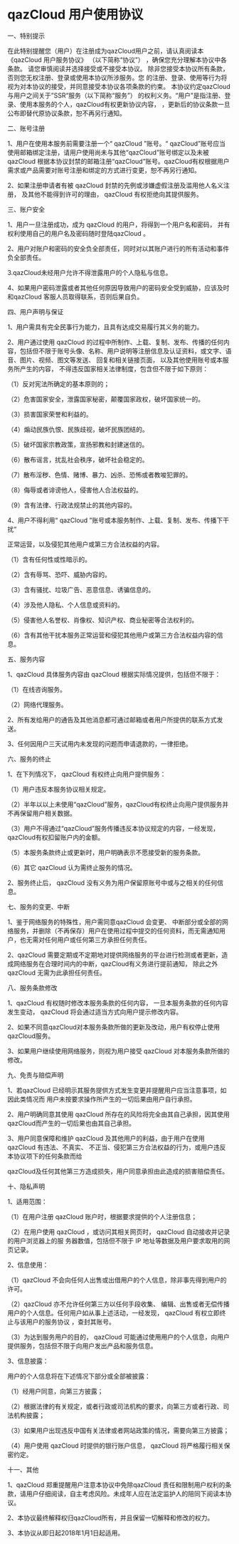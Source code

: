 # qazCloud 用户使用协议 #

一、特别提示

在此特别提醒您（用户）在注册成为qazCloud用户之前，请认真阅读本《qazCloud 用户服务协议》 （以下简称“协议”） ，确保您充分理解本协议中各条款。 请您审慎阅读并选择接受或不接受本协议。 除非您接受本协议所有条款， 否则您无权注册、登录或使用本协议所涉服务。您 的注册、登录、使用等行为将视为对本协议的接受，并同意接受本协议各项条款的约束。 本协议约定qazCloud与用户之间关于”SSR“服务（以下简称“服务”） 的权利义务。“用户”是指注册、登录、使用本服务的个人，qazCloud有权更新协议内容， ，更新后的协议条款一旦公布即替代原协议条款，恕不再另行通知。



二、账号注册 

1、用户在使用本服务前需要注册一个“ qazCloud ”账号。“ qazCloud”账号应当使用邮箱绑定注册，请用户使用尚未与其他“qazCloud”账号绑定以及未被qazCloud 根据本协议封禁的邮箱注册“qazCloud”账号。qazCloud有权根据用户需求或产品需要对账号注册和绑定的方式进行变更，恕不再另行通知。 

2、如果注册申请者有被 qazCloud 封禁的先例或涉嫌虚假注册及滥用他人名义注册， 及其他不能得到许可的理由， qazCloud 有权拒绝向其提供服务。



三、账户安全

1、用户一旦注册成功，成为 qazCloud 的用户，将得到一个用户名和密码， 并有权利使用自己的用户名及密码随时登陆qazCloud 。

2、用户对账户和密码的安全负全部责任，同时对以其账户进行的所有活动和事件负全部责任。

3.qazCloud未经用户允许不得泄露用户的个人隐私与信息。

4、如果用户密码泄露或者其他任何原因导致用户的密码安全受到威胁，应该及时和qazCloud 客服人员取得联系，否则后果自负。



四、用户声明与保证 

1、用户需具有完全民事行为能力，且具有达成交易履行其义务的能力。

2、用户通过使用 qazCloud 的过程中所制作、上载、复制、发布、传播的任何内容，包括但不限于账号头像、名称、用户说明等注册信息及认证资料，或文字、语音、图片、视频、图文等发送、 回复和相关链接页面， 以及其他使用账号或本服务所产生的内容， 不得违反国家相关法律制度，包含但不限于如下原则： 

 （1）反对宪法所确定的基本原则的； 

 （2）危害国家安全，泄露国家秘密，颠覆国家政权，破坏国家统一的。  

 （3）损害国家荣誉和利益的。  

 （4）煽动民族仇恨、民族歧视，破坏民族团结的。  

 （5）破坏国家宗教政策，宣扬邪教和封建迷信的。  

 （6）散布谣言，扰乱社会秩序，破坏社会稳定的。  

 （7）散布淫秽、色情、赌博、暴力、凶杀、恐怖或者教唆犯罪的。  

 （8）侮辱或者诽谤他人，侵害他人合法权益的。  

 （9）含有法律、行政法规禁止的其他内容的。 

4、用户不得利用“ qazCloud ”账号或本服务制作、上载、复制、发布、传播下干扰“

正常运营，以及侵犯其他用户或第三方合法权益的内容。 

 （1）含有任何性或性暗示的。

 （2）含有辱骂、恐吓、威胁内容的。

 （3）含有骚扰、垃圾广告、恶意信息、诱骗信息的。

 （4）涉及他人隐私、个人信息或资料的。

 （5）侵害他人名誉权、肖像权、知识产权、商业秘密等合法权利的。

 （6）含有其他干扰本服务正常运营和侵犯其他用户或第三方合法权益内容的信息。



五、服务内容 

1、qazCloud 具体服务内容由 qazCloud 根据实际情况提供，包括但不限于： 

 （1）在线咨询服务。

 （2）网络代理服务。 

2、所有发给用户的通告及其他消息都可通过邮箱或者用户所提供的联系方式发送。

3、任何因用户三天试用内未发现的问题而申请退款的，一律拒绝。



六、服务的终止

 1、在下列情况下， qazCloud 有权终止向用户提供服务： 

 （1）用户违反本服务协议相关规定。

 （2）半年以以上未使用“qazCloud”服务，qazCloud有权终止向用户提供服务并不再保留用户相关数据。

 （3）用户不得通过“qazCloud”服务传播违反本协议规定的内容，一经发现，qazCloud有权扣留账户内的金额。 

 （5）本服务条款终止或更新时，用户明确表示不愿接受新的服务条款。

 （6）其它 qazCloud 认为需终止服务的情况。

 2、服务终止后， qazCloud 没有义务为用户保留原账号中或与之相关的任何信息。



七、服务的变更、中断 

1、鉴于网络服务的特殊性，用户需同意qazCloud 会变更、 中断部分或全部的网络服务，并删除（不再保存）用户在使用过程中提交的任何资料，而无需通知用户，也无需对任何用户或任何第三方承担任何责任。 

2、qazCloud 需要定期或不定期地对提供网络服务的平台进行检测或者更新，造成网络服务在合理时间内的中断，qazCloud有义务进行提前通知， 除此之外qazCloud 无需为此承担任何责任。 



八、服务条款修改

1、qazCloud 有权随时修改本服务条款的任何内容， 一旦本服务条款的任何内容发生变动， qazCloud 将会通过适当方式向用户提示修改内容。 

2、如果不同意qazCloud对本服务条款所做的更新及改动，用户有权停止使用qazCloud服务。

3、如果用户继续使用网络服务，则视为用户接受 qazCloud 对本服务条款所做的修改。



九、免责与赔偿声明 

1、若qazCloud 已经明示其服务提供方式发生变更并提醒用户应当注意事项，如因此类情况而 用户未按要求操作所产生的一切后果由用户自行承担。

2、用户明确同意其使用 qazCloud 所存在的风险将完全由其自己承担，因其使用 qazCloud而产生的一切后果也由其自己承担。 

3、用户同意保障和维护 qazCloud 及其他用户的利益，由于用户在使用 qazCloud 有违法、不真实、 不正当、侵犯第三方合法权益的行为，或用户违反本协议项下的任何条款而给

qazCloud及任何其他第三方造成损失，用户同意承担由此造成的损害赔偿责任。



十、隐私声明 

1、适用范围： 

 （1）在用户注册 qazCloud 账户时，根据要求提供的个人注册信息； 

 （2）在用户使用 qazCloud ，或访问其相关网页时， qazCloud 自动接收并记录的用户浏览器上的服 务器数值，包括但不限于 IP 地址等数据及用户要求取用的网页记录。 

2、信息使用： 

 （1）qazCloud 不会向任何人出售或出借用户的个人信息，除非事先得到用户的许可。

 （2）qazCloud 亦不允许任何第三方以任何手段收集、 编辑、出售或者无偿传播用户的个人信息。任何用户如从事上述活动，一经发现， qazCloud 有权立即终止与该用户的服务协议 ，查封其账号。 

 （3）为达到服务用户的目的， qazCloud 可能通过使用用户的个人信息，向用户提供服务，包括但不限于向用户发出产品和服务信息。

3、信息披露：

用户的个人信息将在下述情况下部分或全部被披露： 

 （1）经用户同意，向第三方披露； 

 （2）根据法律的有关规定，或者行政或司法机构的要求，向第三方或者行政、司法机构披露； 

 （3）如果用户出现违反中国有关法律或者网站政策的情况，需要向第三方披露；  

 （4）用户使用 qazCloud 时提供的银行账户信息， qazCloud 将严格履行相关保密约定。

十一、其他 

1、qazCloud 郑重提醒用户注意本协议中免除qazCloud 责任和限制用户权利的条款，请用户仔细阅读，自主考虑风险。未成年人应在法定监护人的陪同下阅读本协议。 

2、本协议最终解释权归qazCloud所有，并且保留一切解释和修改的权力。 

3、本协议从即日起2018年1月1日起适用。
